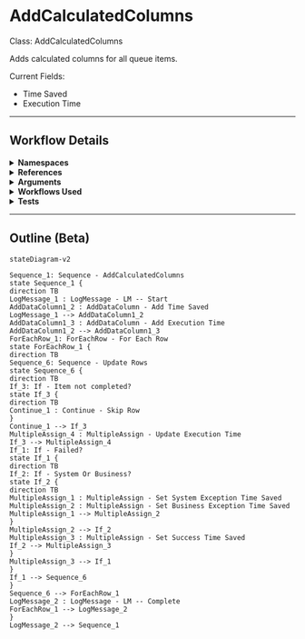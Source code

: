 # AddCalculatedColumns
Class: AddCalculatedColumns

Adds calculated columns for all queue items.

Current Fields:
- Time Saved
- Execution Time

<hr />

## Workflow Details
<details>
    <summary>
    <b>Namespaces</b>
    </summary>
    
    - System.Activities
- System.Activities.Statements
- System.Activities.Expressions
- System.Activities.Validation
- System.Activities.XamlIntegration
- Microsoft.VisualBasic
- Microsoft.VisualBasic.Activities
- System
- System.Collections
- System.Collections.Generic
- System.Collections.ObjectModel
- System.Data
- System.Diagnostics
- System.Linq
- System.Net.Mail
- System.Xml
- System.Text
- System.Xml.Linq
- UiPath.Core
- UiPath.Core.Activities
- System.Windows.Markup
- GlobalVariablesNamespace
- GlobalConstantsNamespace
- System.Reflection
- System.ComponentModel
- System.Runtime.Serialization
- System.Xml.Serialization
- UiPath.DataTableUtilities
- System.IO


</details>
<details>
    <summary>
    <b>References</b>
    </summary>

    - Microsoft.CSharp
- Microsoft.VisualBasic
- Microsoft.VisualBasic.Core
- Microsoft.VisualBasic.Forms
- Microsoft.Win32.Primitives
- NPOI
- PresentationFramework
- System
- System.Activities
- System.CodeDom
- System.Collections
- System.ComponentModel
- System.ComponentModel.EventBasedAsync
- System.ComponentModel.Primitives
- System.ComponentModel.TypeConverter
- System.Configuration.ConfigurationManager
- System.Console
- System.Core
- System.Data
- System.Data.Common
- System.Data.SqlClient
- System.IO.FileSystem.AccessControl
- System.IO.FileSystem.DriveInfo
- System.IO.FileSystem.Watcher
- System.IO.Packaging
- System.Linq
- System.Memory
- System.Memory.Data
- System.ObjectModel
- System.Private.CoreLib
- System.Private.DataContractSerialization
- System.Private.ServiceModel
- System.Private.Uri
- System.Private.Xml
- System.Reflection.DispatchProxy
- System.Reflection.Metadata
- System.Reflection.TypeExtensions
- System.Runtime.Serialization
- System.Runtime.Serialization.Formatters
- System.Runtime.Serialization.Primitives
- System.Security.Permissions
- System.ServiceModel
- System.ServiceModel.Activities
- System.Xaml
- System.Xml
- System.Xml.Linq
- UiPath.Studio.Constants
- UiPath.System.Activities
- UiPath.Workflow
- WindowsBase


</details>
<details>
    <summary>
    <b>Arguments</b>
    </summary>
    <table><tr><th>Name</th><th>Direction</th><th>Type</th><th>Description</th></tr><tr><td>in_SuccessTimeSaved</td><td>InArgument</td><td>x:Double</td><td>Time saved in minutes for successful queue items.</td></tr><tr><td>in_BusExTimeSaved</td><td>InArgument</td><td>x:Double</td><td>Time saved in minutes for business exception queue items.</td></tr><tr><td>in_SysExTimeSaved</td><td>InArgument</td><td>x:Double</td><td>Time saved in minutes for application exception queue items.</td></tr><tr><td>io_dt_Table</td><td>InOutArgument</td><td>sd:DataTable</td><td>The table to add the calculated columns to.</td></tr></table>
    
</details>
<details>
    <summary>
    <b>Workflows Used</b>
    </summary>

    

    
</details>
<details>
    <summary>
    <b>Tests</b>
    </summary>

    

    
</details>

<hr />

## Outline (Beta)

```mermaid
stateDiagram-v2

Sequence_1: Sequence - AddCalculatedColumns
state Sequence_1 {
direction TB
LogMessage_1 : LogMessage - LM -- Start
AddDataColumn1_2 : AddDataColumn - Add Time Saved
LogMessage_1 --> AddDataColumn1_2
AddDataColumn1_3 : AddDataColumn - Add Execution Time
AddDataColumn1_2 --> AddDataColumn1_3
ForEachRow_1: ForEachRow - For Each Row
state ForEachRow_1 {
direction TB
Sequence_6: Sequence - Update Rows
state Sequence_6 {
direction TB
If_3: If - Item not completed?
state If_3 {
direction TB
Continue_1 : Continue - Skip Row
}
Continue_1 --> If_3
MultipleAssign_4 : MultipleAssign - Update Execution Time
If_3 --> MultipleAssign_4
If_1: If - Failed?
state If_1 {
direction TB
If_2: If - System Or Business?
state If_2 {
direction TB
MultipleAssign_1 : MultipleAssign - Set System Exception Time Saved
MultipleAssign_2 : MultipleAssign - Set Business Exception Time Saved
MultipleAssign_1 --> MultipleAssign_2
}
MultipleAssign_2 --> If_2
MultipleAssign_3 : MultipleAssign - Set Success Time Saved
If_2 --> MultipleAssign_3
}
MultipleAssign_3 --> If_1
}
If_1 --> Sequence_6
}
Sequence_6 --> ForEachRow_1
LogMessage_2 : LogMessage - LM -- Complete
ForEachRow_1 --> LogMessage_2
}
LogMessage_2 --> Sequence_1
```